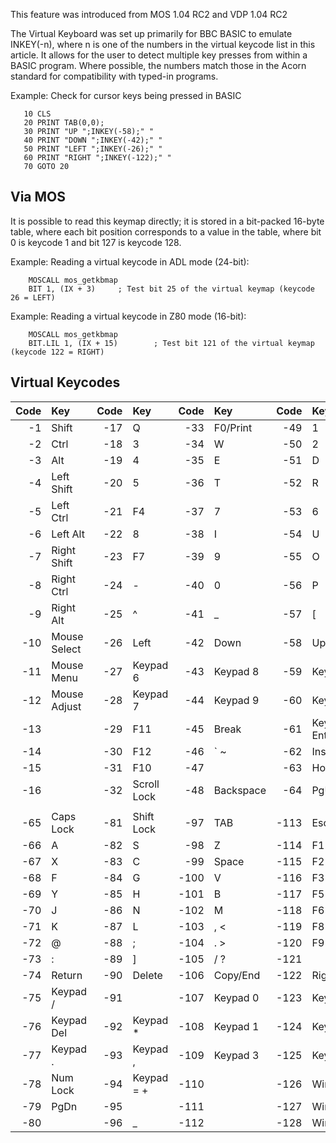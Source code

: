 This feature was introduced from MOS 1.04 RC2 and VDP 1.04 RC2

The Virtual Keyboard was set up primarily for BBC BASIC to emulate INKEY(-n), where n is one of the numbers in the virtual keycode list in this article. It allows for the user to detect multiple key presses from within a BASIC program. Where possible, the numbers match those in the Acorn standard for compatibility with typed-in programs.

Example: Check for cursor keys being pressed in BASIC
```
   10 CLS
   20 PRINT TAB(0,0);
   30 PRINT "UP ";INKEY(-58);" "
   40 PRINT "DOWN ";INKEY(-42);" "
   50 PRINT "LEFT ";INKEY(-26);" "
   60 PRINT "RIGHT ";INKEY(-122);" "
   70 GOTO 20
```
## Via MOS

It is possible to read this keymap directly; it is stored in a bit-packed 16-byte table, where each bit position corresponds to a value in the table, where bit 0 is keycode 1 and bit 127 is keycode 128.

Example: Reading a virtual keycode in ADL mode (24-bit):
```
	MOSCALL	mos_getkbmap
	BIT	1, (IX + 3)		; Test bit 25 of the virtual keymap (keycode 26 = LEFT)
```
Example: Reading a virtual keycode in Z80 mode (16-bit):
```
	MOSCALL	mos_getkbmap
	BIT.LIL	1, (IX + 15)		; Test bit 121 of the virtual keymap (keycode 122 = RIGHT)
```

## Virtual Keycodes

| Code | Key           | Code | Key          | Code | Key        | Code | Key          |
|-----:|:--------------|-----:|:-------------|-----:|:-----------|-----:|:-------------|
|   -1 | Shift         |  -17 | Q            |  -33 | F0/Print   |  -49 | 1            |
|   -2 | Ctrl          |  -18 | 3            |  -34 | W          |  -50 | 2            |
|   -3 | Alt           |  -19 | 4            |  -35 | E          |  -51 | D            |
|   -4 | Left Shift    |  -20 | 5            |  -36 | T          |  -52 | R            |
|   -5 | Left Ctrl     |  -21 | F4           |  -37 | 7          |  -53 | 6            |
|   -6 | Left Alt      |  -22 | 8            |  -38 | I          |  -54 | U            |
|   -7 | Right Shift   |  -23 | F7           |  -39 | 9          |  -55 | O            |
|   -8 | Right Ctrl    |  -24 | -            |  -40 | 0          |  -56 | P            |
|   -9 | Right Alt     |  -25 | ^            |  -41 | _          |  -57 | [            |
|  -10 | Mouse Select  |  -26 | Left         |  -42 | Down       |  -58 | Up           |
|  -11 | Mouse Menu    |  -27 | Keypad 6     |  -43 | Keypad 8   |  -59 | Keypad +     |
|  -12 | Mouse Adjust  |  -28 | Keypad 7     |  -44 | Keypad 9   |  -60 | Keypad -     |
|  -13 |               |  -29 | F11          |  -45 | Break      |  -61 | Keypad Enter | 
|  -14 |               |  -30 | F12          |  -46 | ` ~        |  -62 | Insert       |
|  -15 |               |  -31 | F10          |  -47 |            |  -63 | Home         |
|  -16 |               |  -32 | Scroll Lock  |  -48 | Backspace  |  -64 | PgUp         |
|      |               |      |              |      |            |      |              |
|  -65 | Caps Lock     |  -81 | Shift Lock   |  -97 | TAB        | -113 | Escape       |
|  -66 | A             |  -82 | S            |  -98 | Z          | -114 | F1           |
|  -67 | X             |  -83 | C            |  -99 | Space      | -115 | F2           |
|  -68 | F             |  -84 | G            | -100 | V          | -116 | F3           |
|  -69 | Y             |  -85 | H            | -101 | B          | -117 | F5           |
|  -70 | J             |  -86 | N            | -102 | M          | -118 | F6           |
|  -71 | K             |  -87 | L            | -103 | , <        | -119 | F8           |
|  -72 | @             |  -88 | ;            | -104 | . >        | -120 | F9           |
|  -73 | :             |  -89 | ]            | -105 | / ?        | -121 |              |
|  -74 | Return        |  -90 | Delete       | -106 | Copy/End   | -122 | Right        |
|  -75 | Keypad /      |  -91 |              | -107 | Keypad 0   | -123 | Keypad 4     |
|  -76 | Keypad Del    |  -92 | Keypad *     | -108 | Keypad 1   | -124 | Keypad 5     |
|  -77 | Keypad .      |  -93 | Keypad ,     | -109 | Keypad 3   | -125 | Keypad 2     |
|  -78 | Num Lock      |  -94 | Keypad = +   | -110 |            | -126 | WinLeft      |
|  -79 | PgDn          |  -95 |              | -111 |            | -127 | WinRight     |
|  -80 |               |  -96 | _            | -112 |            | -128 | WinMenu      |
